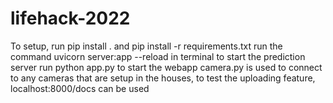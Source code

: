 # lifehack-2022

To setup, run pip install . and pip install -r requirements.txt
run the command uvicorn server:app --reload in terminal to start the prediction server
run python app.py to start the webapp
camera.py is used to connect to any cameras that are setup in the houses, to test the uploading feature, localhost:8000/docs can be used 
